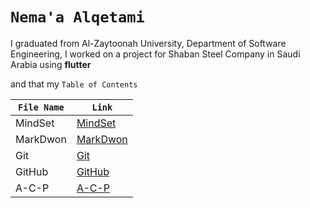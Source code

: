 # `Nema'a Alqetami`
I graduated from Al-Zaytoonah University, Department of Software Engineering, I worked on
a project for Shaban Steel Company in Saudi Arabia using **flutter** 

and that my  `Table of Contents`

| `File Name`  | `Link` |
| ----------- | ----------- |
|MindSet |[MindSet]() |
|MarkDwon|[MarkDwon]() |
|Git |[Git]() |
|GitHub |[GitHub]() |
|A-C-P |[A-C-P]() |
